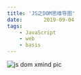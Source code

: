 ```yaml
---
title: 'JS之DOM思维导图'
date:       2019-09-04
tags:
	- JavaScript
	- web
	- basis
---
```


![js dom xmind pic](/img/posts/js/js_dom_xmind_mapping.gif)
